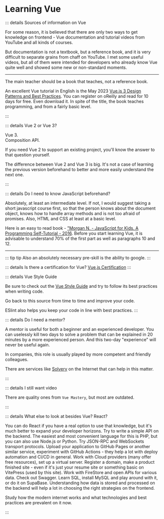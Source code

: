 # Learning Vue

::: details Sources of information on Vue

For some reason, it is believed that there are only two ways to get knowledge on frontend - Vue documentation and tutorial videos from YouTube and all kinds of courses.

But documentation is not a textbook, but a reference book, and it is very difficult to separate grains from chaff on YouTube. I met some useful videos, but all of them were intended for developers who already know Vue quite well and showed some new or non-standard moments.

---

The main teacher should be a book that teaches, not a reference book.

An excellent Vue tutorial in English is the May 2023 [Vue.js 3 Design Patterns and Best Practices](https://www.oreilly.com/library/view/vuejs-3-design/9781803238074/). You can register on oReilly and read for 10 days for free. Even download it. In spite of the title, the book teaches programming, and from a fairly basic level.

:::

::: details Vue 2 or Vue 3?

Vue 3.
<br />
Composition API.

If you need Vue 2 to support an existing project, you'll know the answer to that question yourself.

The difference between Vue 2 and Vue 3 is big. It's not a case of learning the previous version beforehand to better and more easily understand the next one.

:::

::: details Do I need to know JavaScript beforehand?

Absolutely, at least an intermediate level. If not, I would suggest taking a short javascript course first, so that the person knows about the document object, knows how to handle array methods and is not too afraid of promises. Also, HTML and CSS at least at a basic level.

Here is an easy to read book - ["Morgan N. - JavaScript for Kids. A Programming Self-Tutorial - 2016](https://drive.google.com/file/d/1H6HDJeRx2SAXLPJ8Rw0SqchkFZYNiZ9h/view?usp=sharing). Before you start learning Vue, it is advisable to understand 70% of the first part as well as paragraphs 10 and 12.

<!-- Also a classic resource on JavaScript - [learn.javascript.ru](https://learn.javascript.ru/)

[70 JavaScript interview preparation questions](https://habr.com/ru/articles/486820/#21) - a great test to test yourself on your knowledge of the language. -->

---

::: tip tip
Also an absolutely necessary pre-skill is the ability to google.
:::

::: details Is there a certification for Vue?
[Vue.js Certification](https://certificates.dev/vuejs)
:::

::: details Vue Style Guide

Be sure to check out the [Vue Style Guide](https://vuejs.org/style-guide/) and try to follow its best practices when writing code.

Go back to this source from time to time and improve your code.

ESlint also helps you keep your code in line with best practices.
:::

::: details Do I need a mentor?

A mentor is useful for both a beginner and an experienced developer. You can uselessly kill two days to solve a problem that can be explained in 20 minutes by a more experienced person. And this two-day "experience" will never be useful again.

In companies, this role is usually played by more competent and friendly colleagues.

There are services like [Solvery](https://solvery.io/) on the Internet that can help in this matter.

:::

::: details I still want video

There are quality ones from `Vue Mastery`, but most are outdated.

:::

::: details What else to look at besides Vue? React?

You can do React if you have a real option to use that knowledge, but it's much better to expand your developer horizons. Try to write a simple API on the backend. The easiest and most convenient language for this is PHP, but you can also use Node.js or Python. Try JSON-RPC and WebSockets transport protocols. Upload your application to GitHub Pages or another similar service, experiment with GitHub Actions - they help a lot with deploy automation and CI/CD in general. Work with Cloud providers (many offer free resources), set up a virtual server. Register a domain, make a product finished site - even if it's just your resume site or something basic on VitePress (used by this site). Work with FireStore and open APIs for various data. Check out Swagger. Learn SQL, install MySQL and play around with it, or do it on SupaBase. Understanding how data is stored and processed on the backend will help a lot in choosing the right strategies on the frontend.

Study how the modern internet works and what technologies and best practices are prevalent on it now.

:::
